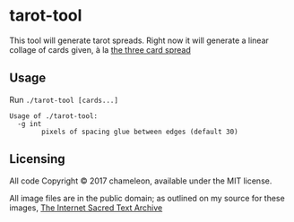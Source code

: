 # tarot-tool

This tool will generate tarot spreads. Right now it will generate a linear collage of 
cards given, à la [the three card spread](https://www.daily-tarot-girl.com/tarot-card-spreads/3-card-tarot-spread-past-present-future/)

## Usage

Run `./tarot-tool [cards...]`

~~~~~~
Usage of ./tarot-tool:
  -g int
    	pixels of spacing glue between edges (default 30)
~~~~~~

## Licensing

All code Copyright © 2017 chameleon, available under the MIT license.

All image files are in the public domain; as outlined on my source for these
images, [The Internet Sacred Text Archive](http://www.sacred-texts.com/tarot/index.htm)
